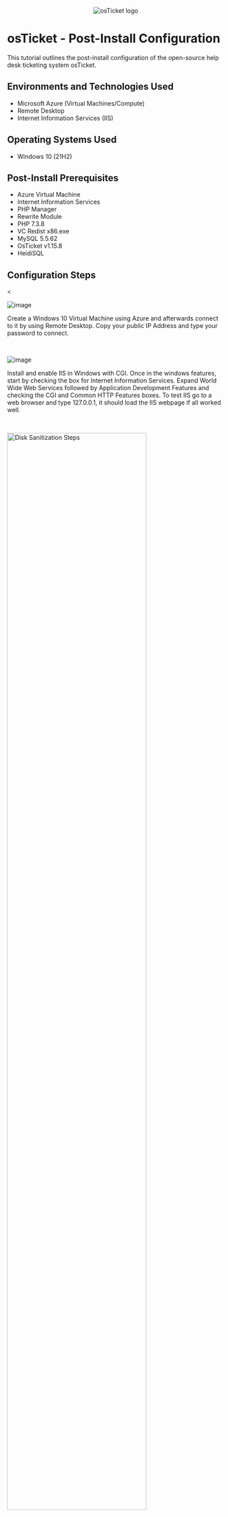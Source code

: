 <p align="center">
<img src="https://i.imgur.com/Clzj7Xs.png" alt="osTicket logo"/>
</p>

<h1>osTicket - Post-Install Configuration</h1>
This tutorial outlines the post-install configuration of the open-source help desk ticketing system osTicket.<br />

<h2>Environments and Technologies Used</h2>

- Microsoft Azure (Virtual Machines/Compute)
- Remote Desktop
- Internet Information Services (IIS)

<h2>Operating Systems Used </h2>

- Windows 10</b> (21H2)

<h2>Post-Install Prerequisites</h2>

- Azure Virtual Machine
- Internet Information Services
- PHP Manager
- Rewrite Module
- PHP 7.3.8
- VC Redist x86.exe
- MySQL 5.5.62
- OsTicket v1.15.8
- HeidiSQL

<h2>Configuration Steps</h2>

<p>
<


![image](https://github.com/Jess20A/post-install-config/assets/142112890/7fb798dd-156c-4b46-8d56-afacb338c55d)


</p>
<p>
Create a Windows 10 Virtual Machine using Azure and afterwards connect to it by using Remote Desktop. Copy your public IP Address and type your password to connect. 
</p>
<br />


![image](https://github.com/Jess20A/post-install-config/assets/142112890/9c93db9d-b6ea-4956-ae88-a24ddbcc8a22)

</p>
<p>
Install and enable IIS in Windows with CGI. Once in the windows features, start by checking the box for Internet Information Services. Expand World Wide Web Services followed by Application Development Features and checking the CGI and Common HTTP Features boxes. To test IIS go to a web browser and type 127.0.0.1, it should load the IIS webpage if all worked well.
</p>
<br />

<p>
<img src="https://i.imgur.com/DJmEXEB.png" height="80%" width="80%" alt="Disk Sanitization Steps"/>
</p>
<p>
Lorem ipsum dolor sit amet, consectetur adipiscing elit, sed do eiusmod tempor incididunt ut labore et dolore magna aliqua. Ut enim ad minim veniam, quis nostrud exercitation ullamco laboris nisi ut aliquip ex ea commodo consequat. Duis aute irure dolor in reprehenderit in voluptate velit esse cillum dolore eu fugiat nulla pariatur.
</p>
<br />
